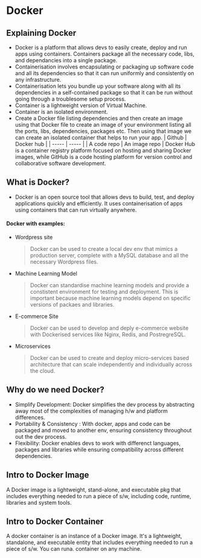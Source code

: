# Docker

## Explaining Docker

- Docker is a platform that allows devs to easily create, deploy and run apps using containers. Containers package all the necessary code, libs, and dependancies into a single package.
- Containerisation involves encapsulating or packaging up software code and all its dependencies so that it can run uniformly and consistently on any infrastructure.
- Containerisation lets you bundle up your software along with all its dependencies in a self-contained package so that it can be run without going through a troublesome setup process.
- Container is a lightweight version of Virtual Machine.
- Container is an isolated environment.
- Create a Docker file listing dependencies and then create an image using that Docker file to create an image of your environment listing all the ports, libs, dependencies, packages etc. Then using that image we can create an isolated container that helps to run your app.
  | Github | Docker hub |
  | ----- | ----- |
  | A code repo | An image repo |
  Docker Hub is a container registry platform focused on hosting and sharing Docker images, while GitHub is a code hosting platform for version control and collaborative software development.

## What is Docker?

- Docker is an open source tool that allows devs to build, test, and deploy applications quickly and efficiently. It uses containerisation of apps using containers that can run virtually anywhere.

#### Docker with examples:

- Wordpress site

  > Docker can be used to create a local dev env that mimics a production server, complete with a MySQL database and all the necessary Wordpress files.

- Machine Learning Model

  > Docker can standardise machine learning models and provide a constistent environment for testing and deployment. This is important because machine learning models depend on specific versions of packaes and libraries.

- E-commerce Site

  > Docker can be used to develop and deply e-commerce website with Dockerised services like Nginx, Redis, and PostregreSQL.

- Microservices
  > Docker can be used to create and deploy micro-services based architecture that can scale independently and individually across the cloud.

## Why do we need Docker?

- Simplify Development: Docker simplifies the dev process by abstracting away most of the complexities of managing h/w and platform differences.
- Portability & Consistency : With docker, apps and code can be packaged and moved to another env, ensuring consistency throughout out the dev process.
- Flexibility: Docker enables devs to work with differenct languages, packages and libraries while ensuring compatibility across different dependencies.

## Intro to Docker Image

A Docker image is a lightweight, stand-alone, and executable pkg that includes everything needed to run a piece of s/w, including code, runtime, libraries and system tools.

## Intro to Docker Container

A docker container is an instance of a Docker image. It's a lightweight, standalone, and executable entity that includes everything needed to run a piece of s/w. You can runa. container on any machine.
